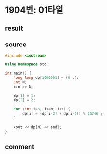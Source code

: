 1904번: 01타일
==================

result
------


source
------
```c++
#include <iostream>

using namespace std;

int main() {
    long long dp[1000001] = {0 ,};
    int N;
    cin >> N;
    
    dp[1] = 1;
    dp[2] = 2;
    
    for (int i=3; i<=N; i++) {
        dp[i] = (dp[i-2] + dp[i-1]) % 15746 ;
    }
    
    cout << dp[N] << endl;
}

```

comment
-----

